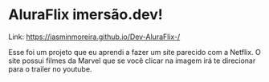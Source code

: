 # AluraFlix imersão.dev!
Link:
https://iasminmoreira.github.io/Dev-AluraFlix-/

Esse foi um projeto que eu aprendi a fazer um site parecido com a Netflix.
O site possui filmes da Marvel que se você clicar na imagem irá te direcionar para o trailer no youtube.
